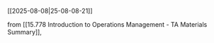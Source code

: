 [[2025-08-08|25-08-08-21]]

from [[15.778 Introduction to Operations Management - TA Materials Summary]], 

